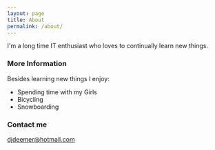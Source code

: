 ```yaml
---
layout: page
title: About
permalink: /about/
---
```


I'm a long time IT enthusiast who loves to continually learn new things.

### More Information

Besides learning new things I enjoy:
* Spending time with my Girls
* Bicycling
* Snowboarding

### Contact me

[djdeemer@hotmail.com](mailto:djdeemer@hotmail.com)
